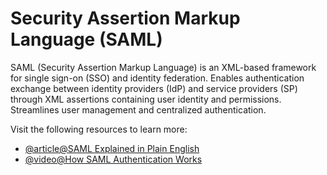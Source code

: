 # Security Assertion Markup Language (SAML)

SAML (Security Assertion Markup Language) is an XML-based framework for single sign-on (SSO) and identity federation. Enables authentication exchange between identity providers (IdP) and service providers (SP) through XML assertions containing user identity and permissions. Streamlines user management and centralized authentication.

Visit the following resources to learn more:

- [@article@SAML Explained in Plain English](https://www.onelogin.com/learn/saml)
- [@video@How SAML Authentication Works](https://www.youtube.com/watch?v=VzRnb9u8T1A)